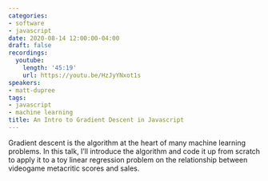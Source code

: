 ```yaml
---
categories:
- software
- javascript
date: 2020-08-14 12:00:00-04:00
draft: false
recordings:
  youtube:
    length: '45:19'
    url: https://youtu.be/HzJyYNxot1s
speakers:
- matt-dupree
tags:
- javascript
- machine learning
title: An Intro to Gradient Descent in Javascript
---
```



Gradient descent is the algorithm at the heart of many machine learning problems. In this talk, I’ll introduce the algorithm and code it up from scratch to apply it to a toy linear regression problem on the relationship between videogame metacritic scores and sales.
